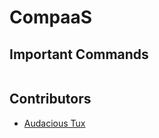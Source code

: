 # CompaaS

## Important Commands

``` bash

```

## Contributors

- [Audacious Tux](//audacioustux.com)
